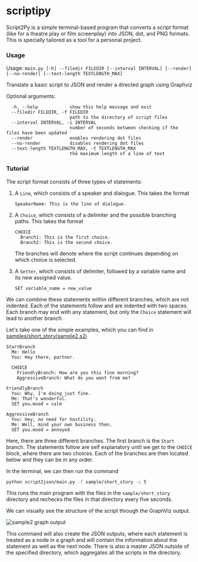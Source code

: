 # scriptipy

Script2Py is a simple terminal-based program that converts a script format (like
for a theatre play or film screenplay) into JSON, dot, and PNG formats. This is
specially tailored as a tool for a personal project.

### Usage

Usage: `main.py [-h] --filedir FILEDIR [--interval INTERVAL] [--render] [--no-render] [--text-length TEXTLENGTH_MAX]`

Translate a basic script to JSON and render a directed graph using Graphviz

Optional arguments:

``` text
  -h, --help            show this help message and exit
  --filedir FILEDIR, -f FILEDIR
                        path to the directory of script files
  --interval INTERVAL, -i INTERVAL
                        number of seconds between checking if the files have been updated
  --render              enables rendering dot files
  --no-render           disables rendering dot files
  --text-length TEXTLENGTH_MAX, -t TEXTLENGTH_MAX
                        the maximum length of a line of text
```

### Tutorial

The script format consists of three types of statements:

1. A `Line`, which consists of a speaker and dialogue. This takes the format

   ``` text
   SpeakerName: This is the line of dialogue.
   ```
1. A `Choice`, which consists of a delimiter and the possible branching paths.
   This takes the format
   ```text
   CHOICE
     Branch1: This is the first choice.
     Branch2: This is the second choice.
   ```
   The branches will denote where the script continues depending on which choice
   is selected.
1. A `Setter`, which consists of delimiter, followed by a variable name and its
   new assigned value.
   ```text
   SET variable_name = new_value
   ```
   
We can combine these statements within different branches, which are not
indented. Each of the statements follow and are indented with two spaces. Each
branch may end with any statement, but only the `Choice` statement will lead to
another branch.

Let's take one of the simple examples, which you can find in [samples/short_story/sample2.s2j](https://github.com/patriacaelum/script2json/blob/main/sample/short_story/sample2.s2j).

``` text
StartBranch
  Me: Hello
  You: Hey there, partner.

  CHOICE
    FriendlyBranch: How are you this fine morning?
    AggressiveBranch: What do you want from me?

FriendlyBranch
  You: Why, I'm doing just fine.
  Me: That's wonderful.
  SET you.mood = calm

AggressiveBranch
  You: Hey, no need for hostility.
  Me: Well, mind your own business then.
  SET you.mood = annoyed
```

Here, there are three different branches. The first branch is the `Start`
branch. The statements follow are self explanatory until we get to the `CHOICE`
block, where there are two choices. Each of the branches are then located below
and they can be in any order.

In the terminal, we can then run the command

``` sh
python script2json/main.py -f sample/short_story -i 5
```
This runs the main program with the files in the `sample/short_story` directory
and rechecks the files in that directory every five seconds.

We can visually see the structure of the script through the GraphViz output.

![sample2 graph output](https://github.com/patriacaelum/script2json/blob/main/sample/short_story/sample2.png)

This command will also create the JSON outputs, where each statement is treated
as a node in a graph and will contain the information about the statement as
well as the next node. There is also a master JSON outside of the specified
directory, which aggregates all the scripts in the directory.
   
